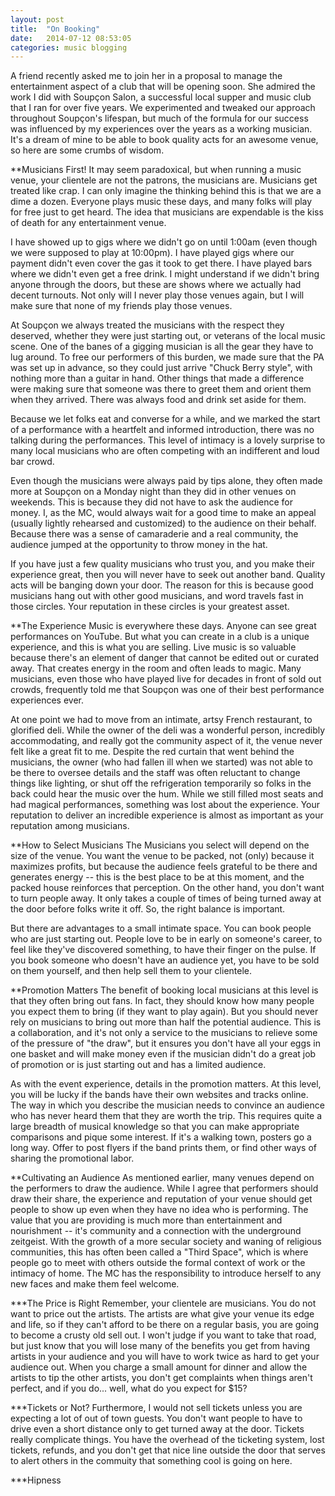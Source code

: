```yaml
---
layout: post
title:  "On Booking"
date:   2014-07-12 08:53:05
categories: music blogging
---
```


A friend recently asked me to join her in a proposal to manage the entertainment aspect of a club that will be opening soon.  She admired the work I did with Soupçon Salon, a successful local supper and music club that I ran for over five years.  We experimented and tweaked our approach throughout Soupçon's lifespan, but much of the formula for our success was influenced by my experiences over the years as a working musician.  It's a dream of mine to be able to book quality acts for an awesome venue, so here are some crumbs of wisdom.

**Musicians First!
It may seem paradoxical, but when running a music venue, your clientele are not the patrons, the musicians are.  Musicians get treated like crap.  I can only imagine the thinking behind this is that we are a dime a dozen.  Everyone plays music these days, and many folks will play for free just to get heard.  The idea that musicians are expendable is the kiss of death for any entertainment venue.

I have showed up to gigs where we didn't go on until 1:00am (even though we were supposed to play at 10:00pm).  I have played gigs where our payment didn't even cover the gas it took to get there.  I have played bars where we didn't even get a free drink.  I might understand if we didn't bring anyone through the doors, but these are shows where we actually had decent turnouts.  Not only will I never play those venues again, but I will make sure that none of my friends play those venues.

At Soupçon we always treated the musicians with the respect they deserved, whether they were just starting out, or veterans of the local music scene.  One of the banes of a gigging musician is all the gear they have to lug around.  To free our performers of this burden, we made sure that the PA was set up in advance, so they could just arrive "Chuck Berry style", with nothing more than a guitar in hand.  Other things that made a difference were making sure that someone was there to greet them and orient them when they arrived.  There was always food and drink set aside for them.   

Because we let folks eat and converse for a while, and we marked the start of a performance with a heartfelt and informed introduction, there was no talking during the performances.  This level of intimacy is a lovely surprise to many local musicians who are often competing with an indifferent and loud bar crowd.

Even though the musicians were always paid by tips alone, they often made more at Soupçon on a Monday night than they did in other venues on weekends.  This is because they did not have to ask the audience for money.  I, as the MC, would always wait for a good time to make an appeal (usually lightly rehearsed and customized) to the audience on their behalf.  Because there was a sense of camaraderie and a real community, the audience jumped at the opportunity to throw money in the hat.

If you have just a few quality musicians who trust you, and you make their experience great, then you will never have to seek out another band.  Quality acts will be banging down your door.  The reason for this is because good musicians hang out with other good musicians, and word travels fast in those circles.  Your reputation in these circles is your greatest asset.

**The Experience
Music is everywhere these days.  Anyone can see great performances on YouTube.  But what you can create in a club is a unique experience, and this is what you are selling.  Live music is so valuable because there's an element of danger that cannot be edited out or curated away.  That creates energy in the room and often leads to magic.  Many musicians, even those who have played live for decades in front of sold out crowds, frequently told me that Soupçon was one of their best performance experiences ever.   

At one point we had to move from an intimate, artsy French restaurant, to glorified deli.  While the owner of the deli was a wonderful person, incredibly accommodating, and really got the community aspect of it, the venue never felt like a great fit to me.  Despite the red curtain that went behind the musicians, the owner (who had fallen ill when we started) was not able to be there to oversee details and the staff was often reluctant to change things like lighting, or shut off the refrigeration temporarily so folks in the back could hear the music over the hum.  While we still filled most seats and had magical performances, something was lost about the experience.  Your reputation to deliver an incredible experience is almost as important as your reputation among musicians.

**How to Select Musicians
The Musicians you select will depend on the size of the venue.  You want the venue to be packed, not (only) because it maximizes profits, but because the audience feels grateful to be there and generates energy -- this is the best place to be at this moment, and the packed house reinforces that perception.  On the other hand, you don't want to turn people away.  It only takes a couple of times of being turned away at the door before folks write it off.  So, the right balance is important.  

But there are advantages to a small intimate space.  You can book people who are just starting out.  People love to be in early on someone's career, to feel like they've discovered something, to have their finger on the pulse.  If you book someone who doesn't have an audience yet, you have to be sold on them yourself, and then help sell them to your clientele.

**Promotion Matters
The benefit of booking local musicians at this level is that they often bring out fans.  In fact, they should know how many people you expect them to bring (if they want to play again).  But you should never rely on musicians to bring out more than half the potential audience.  This is a collaboration, and it's not only a service to the musicians to relieve some of the pressure of "the draw", but it ensures you don't have all your eggs in one basket and will make money even if the musician didn't do a great job of promotion or is just starting out and has a limited audience.

As with the event experience, details in the promotion matters.  At this level, you will be lucky if the bands have their own websites and tracks online.  The way in which you describe the musician needs to convince an audience who has never heard them that they are worth the trip.  This requires quite a large breadth of musical knowledge so that you can make appropriate comparisons and pique some interest.  If it's a walking town, posters go a long way.  Offer to post flyers if the band prints them, or find other ways of sharing the promotional labor.

**Cultivating an Audience
As mentioned earlier, many venues depend on the performers to draw the audience.  While I agree that performers should draw their share, the experience and reputation of your venue should get people to show up even when they have no idea who is performing.  The value that you are providing is much more than entertainment and nourishment -- it's community and a connection with the underground zeitgeist.  With the growth of a more secular society and waning of religious communities, this has often been called a "Third Space", which is where people go to meet with others outside the formal context of work or the intimacy of home.  The MC has the responsibility to introduce herself to any new faces and make them feel welcome.

***The Price is Right
Remember, your clientele are musicians.  You do not want to price out the artists.  The artists are what give your venue its edge and life, so if they can't afford to be there on a regular basis, you are going to become a crusty old sell out. I won't judge if you want to take that road, but just know that you will lose many of the benefits you get from having artists in your audience and you will have to work twice as hard to get your audience out.  When you charge a small amount for dinner and allow the artists to tip the other artists, you don't get complaints when things aren't perfect, and if you do... well, what do you expect for $15?

***Tickets or Not?
Furthermore, I would not sell tickets unless you are expecting a lot of out of town guests.  You don't want people to have to drive even a short distance only to get turned away at the door.  Tickets really complicate things.  You have the overhead of the ticketing system, lost tickets, refunds, and you don't get that nice line outside the door that serves to alert others in the commuity that something cool is going on here.

***Hipness
